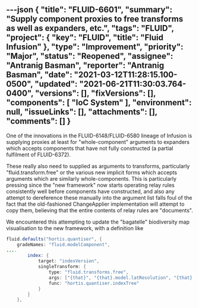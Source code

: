 ---json
{
  "title": "FLUID-6601",
  "summary": "Supply component proxies to free transforms as well as expanders, etc.",
  "tags": "FLUID",
  "project": {
    "key": "FLUID",
    "title": "Fluid Infusion"
  },
  "type": "Improvement",
  "priority": "Major",
  "status": "Reopened",
  "assignee": "Antranig Basman",
  "reporter": "Antranig Basman",
  "date": "2021-03-12T11:28:15.100-0500",
  "updated": "2021-06-21T11:30:03.764-0400",
  "versions": [],
  "fixVersions": [],
  "components": [
    "IoC System"
  ],
  "environment": null,
  "issueLinks": [],
  "attachments": [],
  "comments": []
}
---
One of the innovations in the FLUID-6148/FLUID-6580 lineage of Infusion is supplying proxies at least for "whole-component" arguments to expanders which accepts components that have not fully constructed (a partial fulfilment of FLUID-6372).

These really also need to supplied as arguments to transforms, particularly "fluid.transform.free" or the various new implicit forms which accepts arguments which are similarly whole-components. This is particularly pressing since the "new framework" now starts operating relay rules consistently well before components have constructed, and also any attempt to dereference these manually into the argument list falls foul of the fact that the old-fashioned ChangeApplier implementation will attempt to copy them, believing that the entire contents of relay rules are "documents".

We encountered this attempting to update the "bagatelle" biodiversity map visualisation to the new framework, with a definition like

```java
fluid.defaults("hortis.quantiser", {
    gradeNames: "fluid.modelComponent",
....
        index: {
            target: "indexVersion",
            singleTransform: {
                type: "fluid.transforms.free",
                args: ["{that}", "{that}.model.latResolution", "{that}.model.squareSide",],
                func: "hortis.quantiser.indexTree"
            }
        }
    },
```

        